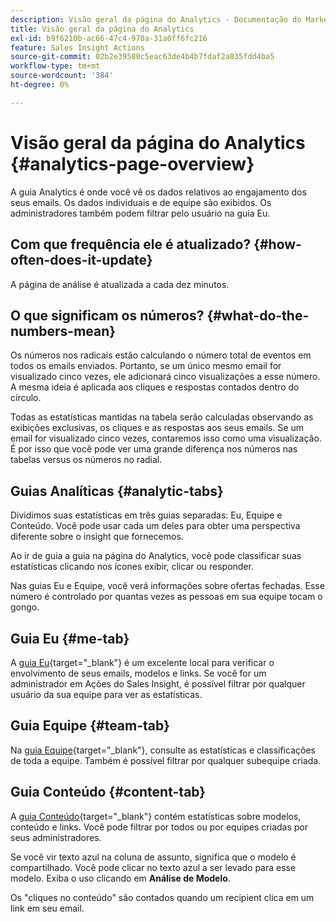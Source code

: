 ```yaml
---
description: Visão geral da página do Analytics - Documentação do Marketo - Documentação do produto
title: Visão geral da página do Analytics
exl-id: b9f6210b-ac66-47c4-970a-31a0ff6fc216
feature: Sales Insight Actions
source-git-commit: 02b2e39580c5eac63de4b4b7fdaf2a835fdd4ba5
workflow-type: tm+mt
source-wordcount: '384'
ht-degree: 0%

---
```


# Visão geral da página do Analytics {#analytics-page-overview}

A guia Analytics é onde você vê os dados relativos ao engajamento dos seus emails. Os dados individuais e de equipe são exibidos. Os administradores também podem filtrar pelo usuário na guia Eu.

## Com que frequência ele é atualizado? {#how-often-does-it-update}

A página de análise é atualizada a cada dez minutos.

## O que significam os números? {#what-do-the-numbers-mean}

Os números nos radicais estão calculando o número total de eventos em todos os emails enviados. Portanto, se um único mesmo email for visualizado cinco vezes, ele adicionará cinco visualizações a esse número. A mesma ideia é aplicada aos cliques e respostas contados dentro do círculo.

Todas as estatísticas mantidas na tabela serão calculadas observando as exibições exclusivas, os cliques e as respostas aos seus emails. Se um email for visualizado cinco vezes, contaremos isso como uma visualização. É por isso que você pode ver uma grande diferença nos números nas tabelas versus os números no radial.

## Guias Analíticas {#analytic-tabs}

Dividimos suas estatísticas em três guias separadas: Eu, Equipe e Conteúdo. Você pode usar cada um deles para obter uma perspectiva diferente sobre o insight que fornecemos.

Ao ir de guia a guia na página do Analytics, você pode classificar suas estatísticas clicando nos ícones exibir, clicar ou responder.

Nas guias Eu e Equipe, você verá informações sobre ofertas fechadas. Esse número é controlado por quantas vezes as pessoas em sua equipe tocam o gongo.

## Guia Eu {#me-tab}

A [guia Eu](/help/marketo/product-docs/marketo-sales-insight/actions/analytics/understanding-the-me-tab.md){target="_blank"} é um excelente local para verificar o envolvimento de seus emails, modelos e links. Se você for um administrador em Ações do Sales Insight, é possível filtrar por qualquer usuário da sua equipe para ver as estatísticas.

## Guia Equipe {#team-tab}

Na [guia Equipe](/help/marketo/product-docs/marketo-sales-insight/actions/analytics/understanding-the-team-tab.md){target="_blank"}, consulte as estatísticas e classificações de toda a equipe. Também é possível filtrar por qualquer subequipe criada.

## Guia Conteúdo {#content-tab}

A [guia Conteúdo](/help/marketo/product-docs/marketo-sales-insight/actions/analytics/understanding-the-content-tab.md){target="_blank"} contém estatísticas sobre modelos, conteúdo e links. Você pode filtrar por todos ou por equipes criadas por seus administradores.

Se você vir texto azul na coluna de assunto, significa que o modelo é compartilhado. Você pode clicar no texto azul a ser levado para esse modelo. Exiba o uso clicando em **Análise de Modelo**.

Os &quot;cliques no conteúdo&quot; são contados quando um recipient clica em um link em seu email.
